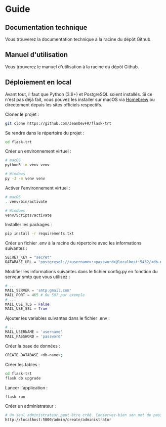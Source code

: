 # Guide

## Documentation technique
Vous trouverez la documentation technique à la racine du dépôt Github. 

## Manuel d'utilisation
Vous trouverez le manuel d'utilisation à la racine du dépôt Github.

## Déploiement en local
Avant tout, il faut que Python (3.9+) et PostgreSQL soient installés. Si ce n'est pas déjà fait, vous pouvez les installer sur macOS via [Homebrew](https://formulae.brew.sh) ou directement depuis les sites officiels respectifs.

Cloner le projet :

```bash
git clone https://github.com/JeanDevFR/flask-trt
```

Se rendre dans le répertoire du projet :

```bash
cd flask-trt
```

Créer un environnement virtuel :

```bash
# macOS
python3 -m venv venv

# Windows
py -3 -m venv venv
```

Activer l'environnement virtuel :

```bash
# macOS
. venv/bin/activate

# Windows
venv/Scripts/activate
```

Installer les packages :

```bash
pip install -r requirements.txt
```

Créer un fichier .env à la racine du répertoire avec les informations suivantes :

```bash
SECRET_KEY = "secret"
DATABASE_URL = "postgresql://<username>:<password>@localhost:5432/<db-name>"
```

Modifier les informations suivantes dans le fichier config.py en fonction du serveur smtp que vous utilisez :

```python
# ...
MAIL_SERVER = 'smtp.gmail.com'
MAIL_PORT = 465 # Ou 587 par exemple
# ...
MAIL_USE_TLS = False
MAIL_USE_SSL = True
```

Ajouter les variables suivantes dans le fichier .env :

```python
# ...
MAIL_USERNAME = 'username'
MAIL_PASSWORD = 'password'
```

Créer la base de données :

```bash
CREATE DATABASE <db-name>;
```

Créer les tables :

```bash
cd flask-trt
flask db upgrade
```

Lancer l'application :
```bash
flask run
```

Créer un administrateur :
```bash
# Un seul administrateur peut être créé. Conservez-bien son mot de passe.
http://localhost:5000/admin/create/administrator
```